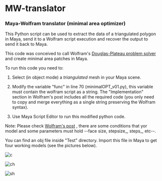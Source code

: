 # MW-translator
### Maya-Wolfram translator (minimal area optimizer)

This Python script can be used to extract the data of a triangulated polygon in Maya, send it to a Wolfram script execution and recover the output to send it back to Maya.

This code was conceived to call Wolfram's [Douglas-Plateau problem solver](https://community.wolfram.com/groups/-/m/t/1341653) and create minimal area patches in Maya.

To run this code you need to:

1. Select (in object mode) a _triangulated_ mesh in your Maya scene.
  
2. Modify the variable "func" in line 70 (minimalOPT_v01.py), this variable must contain the wolfram script as a string. The "Implementation" section in Wolfram's post includes all the required code (you only need to copy and merge everything as a single string preserving the Wolfram syntax).
  
3. Use Maya Script Editor to run this modified python code.
  

Note: Please check [Wolfram's post](https://community.wolfram.com/groups/-/m/t/1341653) , there are some conditions that yor model and some parameters must hold --face size, stepsize_, steps_, etc--.

You can find an obj file inside "Test" directory. Import this file in Maya to get four working models (see the pictures below).


![c](https://user-images.githubusercontent.com/36924228/91630664-d1a87380-e998-11ea-8e63-dfe5a415db1f.png)

![ch](https://user-images.githubusercontent.com/36924228/91630677-e1c05300-e998-11ea-9ff6-5f8e58c4f651.png)

![sh](https://user-images.githubusercontent.com/36924228/91630681-eb49bb00-e998-11ea-9fa9-c4af44784a69.png)
